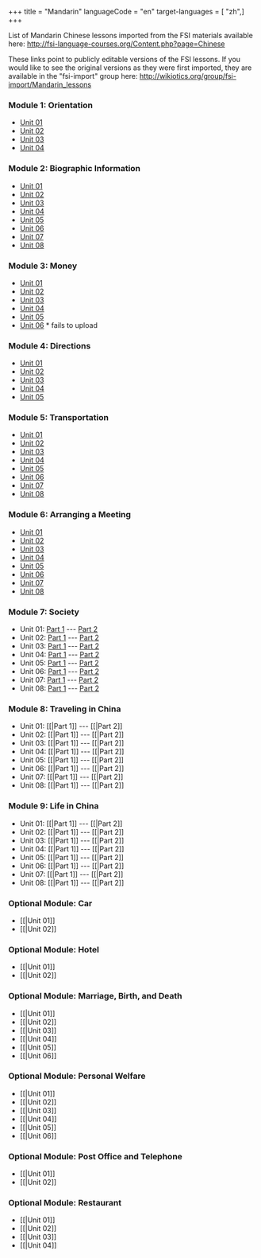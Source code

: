 +++
title = "Mandarin"
languageCode = "en"
target-languages = [ "zh",]
+++

List of Mandarin Chinese lessons imported from the FSI materials
available here:
<http://fsi-language-courses.org/Content.php?page=Chinese>

These links point to publicly editable versions of the FSI lessons. If
you would like to see the original versions as they were first imported,
they are available in the "fsi-import" group here:
<http://wikiotics.org/group/fsi-import/Mandarin_lessons>

### Module 1: Orientation

  - [Unit 01](/zh/FSI-Mandarin-Module1-Orientation-Unit1-Tape1C-1)
  - [Unit 02](/zh/FSI-Mandarin-Module1-Orientation-Unit2-Tape2C-1)
  - [Unit 03](/zh/FSI-Mandarin-Module1-Orientation-Unit3-Tape3C-1)
  - [Unit 04](/zh/FSI-Mandarin-Module1-Orientation-Unit4-Tape4C-1)

### Module 2: Biographic Information

  - [Unit
    01](/zh/FSI-Mandarin-Module2-BiographicInformation-Unit1-Tape1C-1)
  - [Unit
    02](/zh/FSI-Mandarin-Module2-BiographicInformation-Unit2-Tape2C-1)
  - [Unit
    03](/zh/FSI-Mandarin-Module2-BiographicInformation-Unit3-Tape3C-1)
  - [Unit
    04](/zh/FSI-Mandarin-Module2-BiographicInformation-Unit4-Tape4C-1)
  - [Unit
    05](/zh/FSI-Mandarin-Module2-BiographicInformation-Unit5-Tape5C-1)
  - [Unit
    06](/zh/FSI-Mandarin-Module2-BiographicInformation-Unit6-Tape6C-1)
  - [Unit
    07](/zh/FSI-Mandarin-Module2-BiographicInformation-Unit7-Tape7C-1)
  - [Unit
    08](/zh/FSI-Mandarin-Module2-BiographicInformation-Unit8-Tape8C-1)

### Module 3: Money

  - [Unit 01](/zh/FSI-Mandarin-Module3-Money-Unit1-Tape1C-1)
  - [Unit 02](/zh/FSI-Mandarin-Module3-Money-Unit2-Tape2C-1)
  - [Unit 03](/zh/FSI-Mandarin-Module3-Money-Unit3-Tape3C-1)
  - [Unit 04](/zh/FSI-Mandarin-Module3-Money-Unit4-Tape4C-1)
  - [Unit 05](/zh/FSI-Mandarin-Module3-Money-Unit5-Tape5C-1)
  - [Unit 06](/zh/FSI-Mandarin-Module3-Money-Unit6-Tape6C-1) \* fails to
    upload

### Module 4: Directions

  - [Unit 01](/zh/FSI-Mandarin-Module4-Directions-Unit1-Tape1C-1)
  - [Unit 02](/zh/FSI-Mandarin-Module4-Directions-Unit2-Tape2C-1)
  - [Unit 03](/zh/FSI-Mandarin-Module4-Directions-Unit3-Tape3C-1)
  - [Unit 04](/zh/FSI-Mandarin-Module4-Directions-Unit4-Tape4C-1)
  - [Unit 05](/zh/FSI-Mandarin-Module4-Directions-Unit5-Tape5C-1)

### Module 5: Transportation

  - [Unit 01](/zh/FSI-Mandarin-Module5-Transportation-Unit1-Tape1C-1)
  - [Unit 02](/zh/FSI-Mandarin-Module5-Transportation-Unit2-Tape2C-1)
  - [Unit 03](/zh/FSI-Mandarin-Module5-Transportation-Unit3-Tape3C-1)
  - [Unit 04](/zh/FSI-Mandarin-Module5-Transportation-Unit4-Tape4C-1)
  - [Unit 05](/zh/FSI-Mandarin-Module5-Transportation-Unit5-Tape5C-1)
  - [Unit 06](/zh/FSI-Mandarin-Module5-Transportation-Unit6-Tape6C-1)
  - [Unit 07](/zh/FSI-Mandarin-Module5-Transportation-Unit7-Tape7C-1)
  - [Unit 08](/zh/FSI-Mandarin-Module5-Transportation-Unit8-Tape8C-1)

### Module 6: Arranging a Meeting

  - [Unit
    01](/zh/FSI-Mandarin-Module6-Arranging_a_Meeting-Unit1-Tape1C-1)
  - [Unit
    02](/zh/FSI-Mandarin-Module6-Arranging_a_Meeting-Unit2-Tape2C-1)
  - [Unit
    03](/zh/FSI-Mandarin-Module6-Arranging_a_Meeting-Unit3-Tape3C-1)
  - [Unit
    04](/zh/FSI-Mandarin-Module6-Arranging_a_Meeting-Unit4-Tape4c-1)
  - [Unit
    05](/zh/FSI-Mandarin-Module6-Arranging_a_Meeting-Unit5-Tape5C-1)
  - [Unit
    06](/zh/FSI-Mandarin-Module6-Arranging_a_Meeting-Unit6-Tape6C-1)
  - [Unit
    07](/zh/FSI-Mandarin-Module6-Arranging_a_Meeting-Unit7-Tape7C-1)
  - [Unit
    08](/zh/FSI-Mandarin-Module6-Arranging_a_Meeting-Unit8-Tape8C-1)

### Module 7: Society

  - Unit 01: [Part 1](/zh/FSI-Mandarin-Module7-Society-Unit1-Tape1C-1)
    --- [Part 2](/zh/FSI-Mandarin-Module7-Society-Unit1-Tape2C-1)
  - Unit 02: [Part 1](/zh/FSI-Mandarin-Module7-Society-Unit2-Tape1C-1)
    --- [Part 2](/zh/FSI-Mandarin-Module7-Society-Unit2-Tape2C-1)
  - Unit 03: [Part 1](/zh/FSI-Mandarin-Module7-Society-Unit3-Tape1C-1)
    --- [Part 2](/zh/FSI-Mandarin-Module7-Society-Unit3-Tape2C-1)
  - Unit 04: [Part 1](/zh/FSI-Mandarin-Module7-Society-Unit4-Tape1C-1)
    --- [Part 2](/zh/FSI-Mandarin-Module7-Society-Unit4-Tape2C-1)
  - Unit 05: [Part 1](/zh/FSI-Mandarin-Module7-Society-Unit5-Tape1C-1)
    --- [Part 2](/zh/FSI-Mandarin-Module7-Society-Unit5-Tape2C-1)
  - Unit 06: [Part 1](/zh/FSI-Mandarin-Module7-Society-Unit6-Tape1C-1)
    --- [Part 2](/zh/FSI-Mandarin-Module7-Society-Unit6-Tape2C-1)
  - Unit 07: [Part 1](/zh/FSI-Mandarin-Module7-Society-Unit7-Tape1C-1)
    --- [Part 2](/zh/FSI-Mandarin-Module7-Society-Unit7-Tape2C-1)
  - Unit 08: [Part 1](/zh/FSI-Mandarin-Module7-Society-Unit8-Tape1C-1)
    --- [Part 2](/zh/FSI-Mandarin-Module7-Society-Unit8-Tape2C-1)

### Module 8: Traveling in China

  - Unit 01: \[\[|Part 1\]\] --- \[\[|Part 2\]\]
  - Unit 02: \[\[|Part 1\]\] --- \[\[|Part 2\]\]
  - Unit 03: \[\[|Part 1\]\] --- \[\[|Part 2\]\]
  - Unit 04: \[\[|Part 1\]\] --- \[\[|Part 2\]\]
  - Unit 05: \[\[|Part 1\]\] --- \[\[|Part 2\]\]
  - Unit 06: \[\[|Part 1\]\] --- \[\[|Part 2\]\]
  - Unit 07: \[\[|Part 1\]\] --- \[\[|Part 2\]\]
  - Unit 08: \[\[|Part 1\]\] --- \[\[|Part 2\]\]

### Module 9: Life in China

  - Unit 01: \[\[|Part 1\]\] --- \[\[|Part 2\]\]
  - Unit 02: \[\[|Part 1\]\] --- \[\[|Part 2\]\]
  - Unit 03: \[\[|Part 1\]\] --- \[\[|Part 2\]\]
  - Unit 04: \[\[|Part 1\]\] --- \[\[|Part 2\]\]
  - Unit 05: \[\[|Part 1\]\] --- \[\[|Part 2\]\]
  - Unit 06: \[\[|Part 1\]\] --- \[\[|Part 2\]\]
  - Unit 07: \[\[|Part 1\]\] --- \[\[|Part 2\]\]
  - Unit 08: \[\[|Part 1\]\] --- \[\[|Part 2\]\]

### Optional Module: Car

  - \[\[|Unit 01\]\]
  - \[\[|Unit 02\]\]

### Optional Module: Hotel

  - \[\[|Unit 01\]\]
  - \[\[|Unit 02\]\]

### Optional Module: Marriage, Birth, and Death

  - \[\[|Unit 01\]\]
  - \[\[|Unit 02\]\]
  - \[\[|Unit 03\]\]
  - \[\[|Unit 04\]\]
  - \[\[|Unit 05\]\]
  - \[\[|Unit 06\]\]

### Optional Module: Personal Welfare

  - \[\[|Unit 01\]\]
  - \[\[|Unit 02\]\]
  - \[\[|Unit 03\]\]
  - \[\[|Unit 04\]\]
  - \[\[|Unit 05\]\]
  - \[\[|Unit 06\]\]

### Optional Module: Post Office and Telephone

  - \[\[|Unit 01\]\]
  - \[\[|Unit 02\]\]

### Optional Module: Restaurant

  - \[\[|Unit 01\]\]
  - \[\[|Unit 02\]\]
  - \[\[|Unit 03\]\]
  - \[\[|Unit 04\]\]
